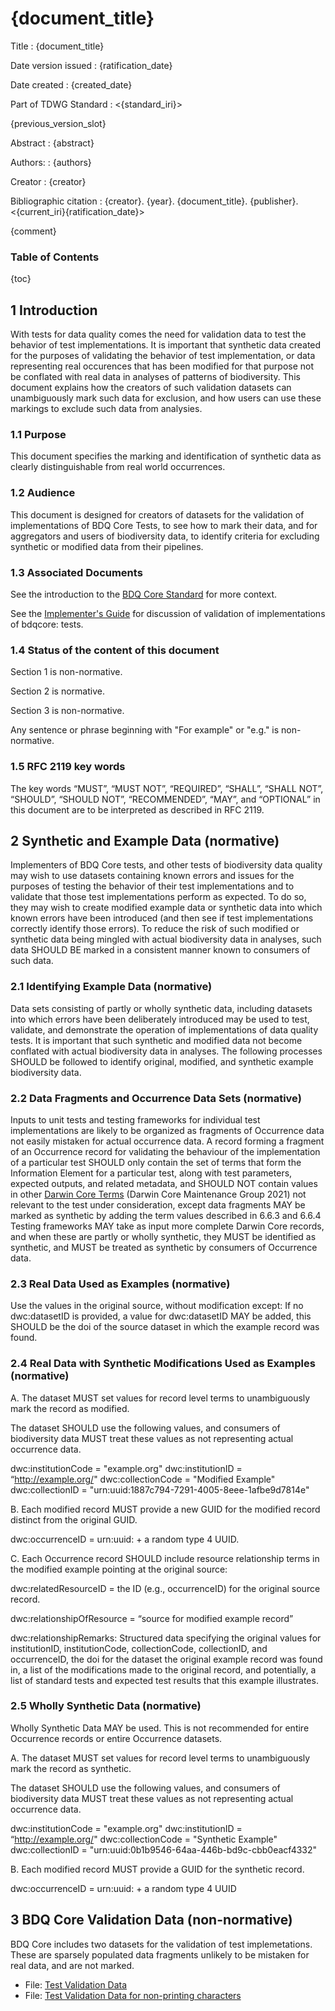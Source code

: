 <!--- Template for header, values provided from yaml configuration --->
# {document_title}

Title
: {document_title}

Date version issued
: {ratification_date}

Date created
: {created_date}

Part of TDWG Standard
: <{standard_iri}>

{previous_version_slot}

Abstract
: {abstract}

Authors:
: {authors}

Creator
: {creator}

Bibliographic citation
: {creator}. {year}. {document_title}. {publisher}. <{current_iri}{ratification_date}>

{comment}

### Table of Contents ###

{toc}

## 1 Introduction

With tests for data quality comes the need for validation data to test the behavior of test implementations. It is important that synthetic data created for the purposes of validating the behavior of test implementation, or data representing real occurences that has been modified for that purpose not be conflated with real data in analyses of patterns of biodiversity. This document explains how the creators of such validation datasets can unambiguously mark such data for exclusion, and how users can use these markings to exclude such data from analysies.

### 1.1 Purpose

This document specifies the marking and identification of synthetic data as clearly distinguishable from real world occurrences.

### 1.2 Audience

This document is designed for creators of datasets for the validation of implementations of BDQ Core Tests, to see how to mark their data, and for aggregators and users of biodiversity data, to identify criteria for excluding synthetic or modified data from their pipelines. 

### 1.3 Associated Documents

See the introduction to the [BDQ Core Standard](../intro/index.md) for more context.

See the [Implementer's Guide](../guide/implementers/index.md) for discussion of validation of implementations of bdqcore: tests.

### 1.4 Status of the content of this document

Section 1 is non-normative.

Section 2 is normative.

Section 3 is non-normative.

Any sentence or phrase beginning with "For example" or "e.g." is non-normative.

### 1.5 RFC 2119 key words

The key words “MUST”, “MUST NOT”, “REQUIRED”, “SHALL”, “SHALL NOT”, “SHOULD”, “SHOULD NOT”, “RECOMMENDED”, “MAY”, and “OPTIONAL” in this document are to be interpreted as described in RFC 2119.

## 2 Synthetic and Example Data (normative)

Implementers of BDQ Core tests, and other tests of biodiversity data quality may wish to use datasets containing known errors and issues for the purposes of testing the behavior of their test implementations and to validate that those test implementations perform as expected. To do so, they may wish to create modified example data or synthetic data into which known errors have been introduced (and then see if test implementations correctly identify those errors). To reduce the risk of such modified or synthetic data being mingled with actual biodiversity data in analyses, such data SHOULD BE marked in a consistent manner known to consumers of such data.

### 2.1 Identifying Example Data (normative)

Data sets consisting of partly or wholly synthetic data, including datasets into which errors have been deliberately introduced may be used to test, validate, and demonstrate the operation of implementations of data quality tests. It is important that such synthetic and modified data not become conflated with actual biodiversity data in analyses. The following processes SHOULD be followed to identify original, modified, and synthetic example biodiversity data.

### 2.2 Data Fragments and Occurrence Data Sets (normative)

Inputs to unit tests and testing frameworks for individual test implementations are likely to be organized as fragments of Occurrence data not easily mistaken for actual occurrence data. A record forming a fragment of an Occurrence record for validating the behaviour of the implementation of a particular test SHOULD only contain the set of terms that form the Information Element for a particular test, along with test parameters, expected outputs, and related metadata, and SHOULD NOT contain values in other [Darwin Core Terms](https://dwc.tdwg.org/list/) (Darwin Core Maintenance Group 2021) not relevant to the test under consideration, except data fragments MAY be marked as synthetic by adding the term values described in 6.6.3 and 6.6.4 Testing frameworks MAY take as input more complete Darwin Core records, and when these are partly or wholly synthetic, they MUST be identified as synthetic, and MUST be treated as synthetic by consumers of Occurrence data.

### 2.3 Real Data Used as Examples (normative)

Use the values in the original source, without modification except: If no dwc:datasetID is provided, a value for dwc:datasetID MAY be added, this SHOULD be the doi of the source dataset in which the example record was found. 

### 2.4 Real Data with Synthetic Modifications Used as Examples (normative)

A. The dataset MUST set values for record level terms to unambiguously mark the record as modified.

The dataset SHOULD use the following values, and consumers of biodiversity data MUST treat these values as not representing actual occurrence data. 

dwc:institutionCode = "example.org"
dwc:institutionID = “http://example.org/"
dwc:collectionCode = "Modified Example"
dwc:collectionID = "urn:uuid:1887c794-7291-4005-8eee-1afbe9d7814e"

B. Each modified record MUST provide a new GUID for the modified record distinct from the original GUID.
 			
dwc:occurrenceID = urn:uuid: + a random type 4 UUID.

C. Each Occurrence record SHOULD include resource relationship terms in the modified example pointing at the original source:

dwc:relatedResourceID = the ID (e.g., occurrenceID) for the original source record.

dwc:relationshipOfResource = “source for modified example record”

dwc:relationshipRemarks: Structured data specifying the original values for institutionID, institutionCode, collectionCode, collectionID, and occurrenceID, the doi for the dataset the original example record was found in, a list of the modifications made to the original record, and potentially, a list of standard tests and expected test results that this example illustrates. 

### 2.5 Wholly Synthetic Data (normative)

Wholly Synthetic Data MAY be used. This is not recommended for entire Occurrence records or entire Occurrence datasets.

A. The dataset MUST set values for record level terms to unambiguously mark the record as synthetic.

The dataset SHOULD use the following values, and consumers of biodiversity data MUST treat these values as not representing actual occurrence data. 

dwc:institutionCode = "example.org"
dwc:institutionID = “http://example.org/"
dwc:collectionCode = "Synthetic Example"
dwc:collectionID = "urn:uuid:0b1b9546-64aa-446b-bd9c-cbb0eacf4332"

B. Each modified record MUST provide a GUID for the synthetic record.

dwc:occurrenceID = urn:uuid: + a random type 4 UUID

## 3 BDQ Core Validation Data (non-normative) 

BDQ Core includes two datasets for the validation of test implemetations. These are sparsely populated data fragments unlikely to be mistaken for real data, and are not marked. 

  - File: [Test Validation Data](../guide/implementers/TG2_test_validation_data.csv "Test validation data CSV file")
  - File: [Test Validation Data for non-printing characters](../guide/implementers/TG2_test_validation_data_nonprintingchars.csv "Test validation data CSV file for testing implementations of EMPTY, containing non-printing characters")
